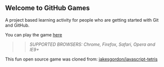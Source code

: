 ## Welcome to GitHub Games

A project based learning activity for people who are getting started with Git and GitHub.

You can play the game [here](https://iamandyk.github.io/github-games/)

>> _*SUPPORTED BROWSERS*: Chrome, Firefox, Safari, Opera and IE9+_

This fun open source game was cloned from: [jakesgordon/javascript-tetris](https://github.com/jakesgordon/javascript-tetris)
